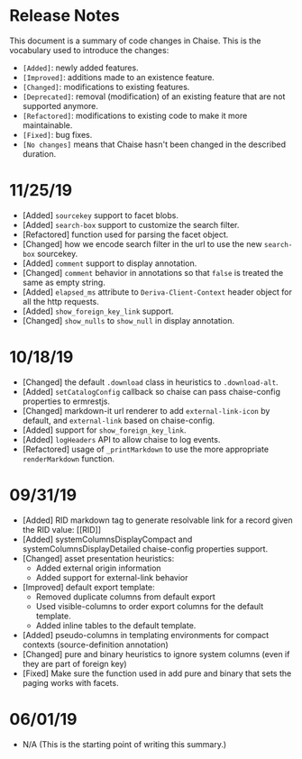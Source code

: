 # Release Notes

This document is a summary of code changes in Chaise. This is the vocabulary used to introduce the changes:
  - `[Added]`: newly added features.
  - `[Improved]`: additions made to an existence feature.
  - `[Changed]`: modifications to existing features.
  - `[Deprecated]`: removal (modification) of an existing feature that are not supported anymore.
  - `[Refactored]`: modifications to existing code to make it more maintainable.
  - `[Fixed]`: bug fixes.
  - `[No changes]` means that Chaise hasn't been changed in the described duration.

# 11/25/19
 - [Added] `sourcekey` support to facet blobs.
 - [Added] `search-box` support to customize the search filter.
 - [Refactored] function used for parsing the facet object.
 - [Changed] how we encode search filter in the url to use the new `search-box` sourcekey.
 - [Added] `comment` support to display annotation.
 - [Changed] `comment` behavior in annotations so that `false` is treated the same as empty string.
 - [Added] `elapsed_ms` attribute to `Deriva-Client-Context` header object for all the http requests.
 - [Added] `show_foreign_key_link` support.
 - [Changed] `show_nulls` to `show_null` in display annotation.



# 10/18/19
  - [Changed] the default `.download` class in heuristics to `.download-alt`.
  - [Added] `setCatalogConfig` callback so chaise can pass chaise-config properties to ermrestjs.
  - [Changed] markdown-it url renderer to add `external-link-icon` by default, and `external-link` based on chaise-config.
  - [Added] support for `show_foreign_key_link`.
  - [Added] `logHeaders` API to allow chaise to log events.
  - [Refactored] usage of `_printMarkdown` to use the more appropriate `renderMarkdown` function.

# 09/31/19

  - [Added] RID markdown tag to generate resolvable link for a record given the RID value: [[RID]]
  - [Added] systemColumnsDisplayCompact and systemColumnsDisplayDetailed chaise-config properties support.
  - [Changed] asset presentation heuristics:
    - Added external origin information
    - Added support for external-link behavior
  - [Improved] default export template:
    - Removed duplicate columns from default export
    - Used visible-columns to order export columns for the default template.
    - Added inline tables to the default template.
  - [Added] pseudo-columns in templating environments for compact contexts (source-definition annotation)
  - [Changed] pure and binary heuristics to ignore system columns (even if they are part of foreign key)
  - [Fixed] Make sure the function used in add pure and binary that sets the paging works with facets.

# 06/01/19

  - N/A (This is the starting point of writing this summary.)
